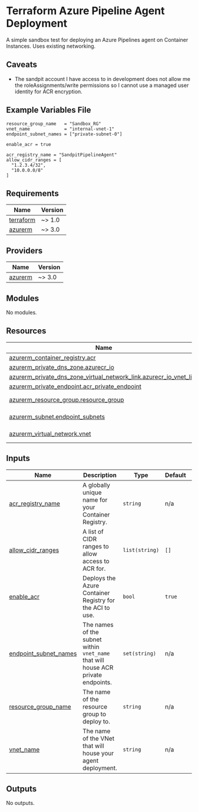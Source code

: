 # Terraform Azure Pipeline Agent Deployment

A simple sandbox test for deploying an Azure Pipelines agent on Container Instances. Uses existing networking.

## Caveats

- The sandpit account I have access to in development does not allow me the roleAssignments/write permissions so I cannot use a managed user identity for ACR encryption.

## Example Variables File

```hcl
resource_group_name   = "Sandbox_RG"
vnet_name             = "internal-vnet-1"
endpoint_subnet_names = ["private-subnet-0"]

enable_acr = true

acr_registry_name = "SandpitPipelineAgent"
allow_cidr_ranges = [
  "1.2.3.4/32",
  "10.0.0.0/8"
]
```

<!-- BEGINNING OF PRE-COMMIT-OPENTOFU DOCS HOOK -->
## Requirements

| Name | Version |
|------|---------|
| <a name="requirement_terraform"></a> [terraform](#requirement\_terraform) | ~> 1.0 |
| <a name="requirement_azurerm"></a> [azurerm](#requirement\_azurerm) | ~> 3.0 |

## Providers

| Name | Version |
|------|---------|
| <a name="provider_azurerm"></a> [azurerm](#provider\_azurerm) | ~> 3.0 |

## Modules

No modules.

## Resources

| Name | Type |
|------|------|
| [azurerm_container_registry.acr](https://registry.terraform.io/providers/hashicorp/azurerm/latest/docs/resources/container_registry) | resource |
| [azurerm_private_dns_zone.azurecr_io](https://registry.terraform.io/providers/hashicorp/azurerm/latest/docs/resources/private_dns_zone) | resource |
| [azurerm_private_dns_zone_virtual_network_link.azurecr_io_vnet_link](https://registry.terraform.io/providers/hashicorp/azurerm/latest/docs/resources/private_dns_zone_virtual_network_link) | resource |
| [azurerm_private_endpoint.acr_private_endpoint](https://registry.terraform.io/providers/hashicorp/azurerm/latest/docs/resources/private_endpoint) | resource |
| [azurerm_resource_group.resource_group](https://registry.terraform.io/providers/hashicorp/azurerm/latest/docs/data-sources/resource_group) | data source |
| [azurerm_subnet.endpoint_subnets](https://registry.terraform.io/providers/hashicorp/azurerm/latest/docs/data-sources/subnet) | data source |
| [azurerm_virtual_network.vnet](https://registry.terraform.io/providers/hashicorp/azurerm/latest/docs/data-sources/virtual_network) | data source |

## Inputs

| Name | Description | Type | Default | Required |
|------|-------------|------|---------|:--------:|
| <a name="input_acr_registry_name"></a> [acr\_registry\_name](#input\_acr\_registry\_name) | A globally unique name for your Container Registry. | `string` | n/a | yes |
| <a name="input_allow_cidr_ranges"></a> [allow\_cidr\_ranges](#input\_allow\_cidr\_ranges) | A list of CIDR ranges to allow access to ACR for. | `list(string)` | `[]` | no |
| <a name="input_enable_acr"></a> [enable\_acr](#input\_enable\_acr) | Deploys the Azure Container Registry for the ACI to use. | `bool` | `true` | no |
| <a name="input_endpoint_subnet_names"></a> [endpoint\_subnet\_names](#input\_endpoint\_subnet\_names) | The names of the subnet within `vnet_name` that will house ACR private endpoints. | `set(string)` | n/a | yes |
| <a name="input_resource_group_name"></a> [resource\_group\_name](#input\_resource\_group\_name) | The name of the resource group to deploy to. | `string` | n/a | yes |
| <a name="input_vnet_name"></a> [vnet\_name](#input\_vnet\_name) | The name of the VNet that will house your agent deployment. | `string` | n/a | yes |

## Outputs

No outputs.
<!-- END OF PRE-COMMIT-OPENTOFU DOCS HOOK -->
